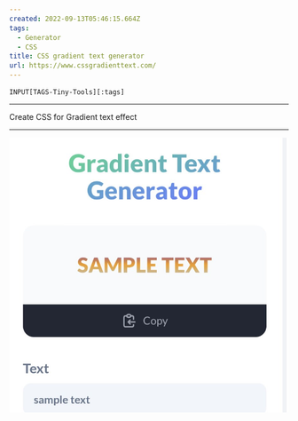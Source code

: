 ```yaml
---
created: 2022-09-13T05:46:15.664Z
tags: 
  - Generator
  - CSS
title: CSS gradient text generator
url: https://www.cssgradienttext.com/
---
```

```meta-bind
INPUT[TAGS-Tiny-Tools][:tags]
```

___
Create CSS for Gradient text effect
___

![](_attachments/css-gradient-text-generator.jpg)

